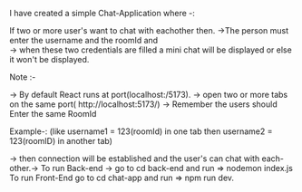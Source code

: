  I have created a simple Chat-Application where -:

 
 If  two or more user's want to chat with eachother then.
 ->The person must enter the username and the roomId and  
 -> when these two credentials are filled a mini chat will be displayed
 or else it won't be displayed.
 
 Note :-

 -> By default React runs at port(localhost:/5173).
 -> open two or more tabs on the same port( http://localhost:5173/) 
 -> Remember the users should Enter the same RoomId
 
 Example-: (like username1 = 123(roomId)  in one tab
 then username2 = 123(roomID) in another tab)
 
 -> then  connection will be established 
 and the user's can chat with each-other.->
  To  run Back-end -> go to cd back-end and run => nodemon index.js
  To  run Front-End go to cd chat-app and run => npm run dev.
